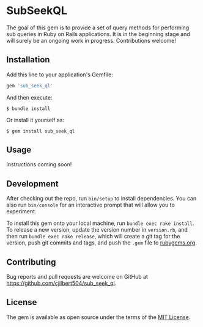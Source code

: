 # SubSeekQL

The goal of this gem is to provide a set of query methods for performing sub queries in Ruby on Rails applications. It is in the beginning stage and will surely be an ongoing work in progress. Contributions welcome!

## Installation

Add this line to your application's Gemfile:

```ruby
gem 'sub_seek_ql'
```

And then execute:

    $ bundle install

Or install it yourself as:

    $ gem install sub_seek_ql

## Usage

Instructions coming soon!

## Development

After checking out the repo, run `bin/setup` to install dependencies. You can also run `bin/console` for an interactive prompt that will allow you to experiment.

To install this gem onto your local machine, run `bundle exec rake install`. To release a new version, update the version number in `version.rb`, and then run `bundle exec rake release`, which will create a git tag for the version, push git commits and tags, and push the `.gem` file to [rubygems.org](https://rubygems.org).

## Contributing

Bug reports and pull requests are welcome on GitHub at https://github.com/cjilbert504/sub_seek_ql.


## License

The gem is available as open source under the terms of the [MIT License](https://opensource.org/licenses/MIT).

